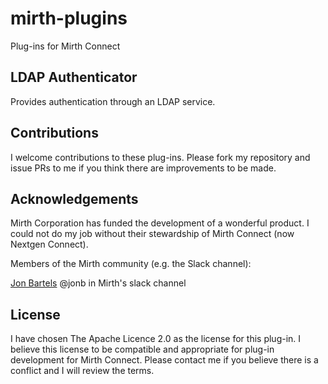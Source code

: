 # mirth-plugins
Plug-ins for Mirth Connect

## LDAP Authenticator

Provides authentication through an LDAP service.

## Contributions

I welcome contributions to these plug-ins. Please fork my repository and issue
PRs to me if you think there are improvements to be made.

## Acknowledgements

Mirth Corporation has funded the development of a wonderful product. I could
not do my job without their stewardship of Mirth Connect (now Nextgen Connect).

Members of the Mirth community (e.g. the Slack channel):

  [Jon Bartels](https://github.com/jonbartels) @jonb in Mirth's slack channel

## License

I have chosen The Apache Licence 2.0 as the license for this plug-in. I believe
this license to be compatible and appropriate for plug-in development for
Mirth Connect. Please contact me if you believe there is a conflict and I
will review the terms.

